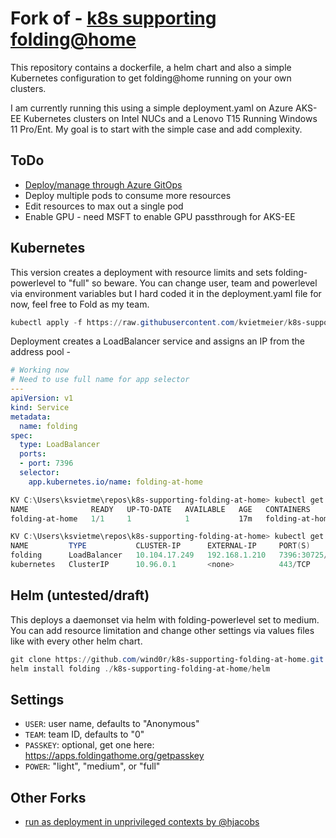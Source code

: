 # Fork of - [k8s supporting folding@home](https://github.com/wind0r/k8s-supporting-folding-at-home/tree/master)

This repository contains a dockerfile, a helm chart and also a simple Kubernetes configuration to get folding@home running on your own clusters.

I am currently running this using a simple deployment.yaml on Azure AKS-EE Kubernetes clusters on Intel NUCs and a Lenovo T15 Running Windows 11 Pro/Ent. My goal is to start with the simple case and add complexity.

## ToDo

- [Deploy/manage through Azure GitOps](https://learn.microsoft.com/en-us/azure/aks/hybrid/aks-edge-howto-use-gitops)
- Deploy multiple pods to consume more resources
- Edit resources to max out a single pod
- Enable GPU - need MSFT to enable GPU passthrough for AKS-EE 

## Kubernetes

This version creates a deployment with resource limits and sets folding-powerlevel to "full" so beware. You can change user, team and powerlevel via environment variables but I hard coded it in the deployment.yaml file for now, feel free to Fold as my team.

```powershell
kubectl apply -f https://raw.githubusercontent.com/kvietmeier/k8s-supporting-folding-at-home/master/kubernetes/deployment.yaml
```

Deployment creates a LoadBalancer service and assigns an IP from the address pool -

``` yaml
# Working now
# Need to use full name for app selector
---
apiVersion: v1
kind: Service
metadata:
  name: folding
spec:
  type: LoadBalancer
  ports:
  - port: 7396
  selector:
    app.kubernetes.io/name: folding-at-home
```

``` powershell
KV C:\Users\ksvietme\repos\k8s-supporting-folding-at-home> kubectl get deployments -o wide
NAME              READY   UP-TO-DATE   AVAILABLE   AGE   CONTAINERS        IMAGES                          SELECTOR
folding-at-home   1/1     1            1           17m   folding-at-home   wind0r/folding-at-home:latest   app.kubernetes.io/name=folding-at-home,app.kubernetes.io/version=latest

KV C:\Users\ksvietme\repos\k8s-supporting-folding-at-home> kubectl get svc
NAME         TYPE           CLUSTER-IP      EXTERNAL-IP     PORT(S)          AGE
folding      LoadBalancer   10.104.17.249   192.168.1.210   7396:30725/TCP   9m3s
kubernetes   ClusterIP      10.96.0.1       <none>          443/TCP          22h

```

## Helm (untested/draft)

This deploys a daemonset via helm with folding-powerlevel set to medium. You can add resource limitation and change other settings via values files like with every other helm chart.

``` powershell
git clone https://github.com/wind0r/k8s-supporting-folding-at-home.git
helm install folding ./k8s-supporting-folding-at-home/helm
```

## Settings

- `USER`: user name, defaults to "Anonymous"
- `TEAM`: team ID, defaults to "0"
- `PASSKEY`: optional, get one here: https://apps.foldingathome.org/getpasskey
- `POWER`: "light", "medium", or "full"

## Other Forks

- [run as deployment in unprivileged contexts by @hjacobs](https://codeberg.org/hjacobs/folding-at-home-on-kubernetes/src/branch/master/README.md)
